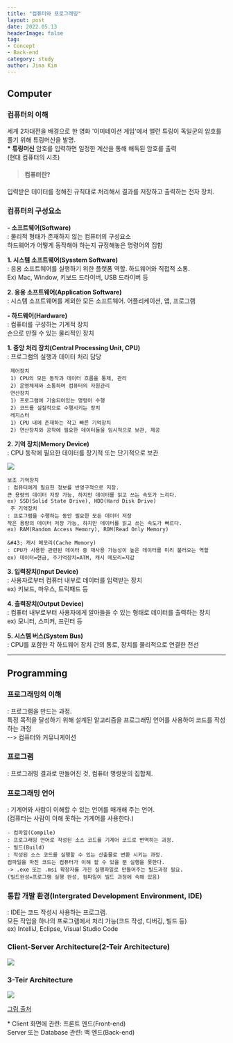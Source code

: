 ```yaml
---
title: "컴퓨터와 프로그래밍"
layout: post
date: 2022.05.13
headerImage: false
tag:
- Concept
- Back-end
category: study
author: Jina Kim
---
```


## Computer
### 컴퓨터의 이해
세계 2차대전을 배경으로 한 영화 '이미테이션 게임'에서 앨런 튜링이 독일군의 암호를 풀기 위해 튜링머신을 발명.  
**\* 튜링머신**
암호를 입력하면 일정한 계산을 통해 해독된 암호를 출력  
(현대 컴퓨터의 시초)

>#### 컴퓨터란?
입력받은 데이터를 정해진 규칙대로 처리해서 결과를 저장하고 출력하는 전자 장치.

### 컴퓨터의 구성요소
**- 소프트웨어(Software)**  
	: 물리적 형태가 존재하지 않는 컴퓨터의 구성요소  
	하드웨어가 어떻게 동작해야 하는지 규정해놓은 명령어의 집합  

**1. 시스템 소프트웨어(Sysstem Software)**  
    : 응용 소프트웨어를 실행하기 위한 플랫폼 역할. 하드웨어와 직접적 소통.  
    Ex) Mac, Window, 키보드 드라이버, USB 드라이버 등  

**2. 응용 소프트웨어(Application Software)**  
    : 시스템 소프트웨어를 제외한 모든 소프트웨어. 어플리케이션, 앱, 프로그램  

**- 하드웨어(Hardware)**  
	: 컴퓨터를 구성하는 기계적 장치  
	손으로 만질 수 있는 물리적인 장치  

**1. 중앙 처리 장치(Central Processing Unit, CPU)**   
    : 프로그램의 실행과 데이터 처리 담당  
    	
     제어장치  
     1) CPU의 모든 동작과 데이터 흐름을 통제, 관리  
     2) 운영체제와 소통하며 컴퓨터의 자원관리  
     연산장치  
     1) 프로그램에 기술되어있는 명령어 수행  
     2) 코드를 실질적으로 수행시키는 장치  
     레지스터  
     1) CPU 내에 존재하는 작고 빠른 기억장치  
     2) 연산장치와 공작에 필요한 데이터들을 임시적으로 보관, 제공  

**2. 기억 장치(Memory Device)**    
	: CPU 동작에 필요한 데이터를 장기적 또는 단기적으로 보관  

![](https://velog.velcdn.com/images/wlsk124/post/0b8ae41a-9430-4c60-858d-0a1dce1dc101/image.png)   

    보조 기억장치  
    : 컴퓨터에게 필요한 정보를 반영구적으로 저장.  
    큰 용량의 데이터 저장 가능, 하지만 데이터를 읽고 쓰는 속도가 느리다.  
    ex) SSD(Solid State Drive), HDD(Hard Disk Drive)  
     주 기억장치  
    : 프로그램을 수행하는 동안 필요한 모든 데이터 저장  
    작은 용량의 데이터 저장 가능, 하지만 데이터를 읽고 쓰는 속도가 빠르다.  
    ex) RAM(Random Access Memory), ROM(Read Only Memory)  
	
    &#43; 캐시 메모리(Cache Memory)  
    : CPU가 사용한 관련된 데이터 중 재사용 가능성이 높은 데이터를 미리 불러오는 역할  
    ex) 데이터=현금, 주기억장치=ATM, 캐시 메모리=지갑


**3. 입력장치(Input Device)**    
	: 사용자로부터 컴퓨터 내부로 데이터를 입력받는 장치  
ex) 키보드, 마우스, 트릭패드 등   

**4. 출력장치(Output Device)**    
	: 컴퓨터 내부로부터 사용자에게 알아들을 수 있는 형태로 데이터를 출력하는 장치  
ex) 모니터, 스피커, 프린터 등  

**5. 시스템 버스(System Bus)**    
	: CPU를 포함한 각 하드웨어 장치 간의 통로, 장치를 물리적으로 연결한 전선  

-----

## Programming  

### 프로그래밍의 이해  
: 프로그램을 만드는 과정.  
특정 목적을 달성하기 위해 설계된 알고리즘을 프로그래밍 언어를 사용하여 코드를 작성하는 과정  
--> 컴퓨터와 커뮤니케이션  
### 프로그램  
: 프로그래밍 결과로 만들어진 것, 컴퓨터 명령문의 집합체.  
### 프로그래밍 언어  
: 기계어와 사람이 이해할 수 있는 언어를 매개해 주는 언어.  
(컴퓨터는 사람이 이해 못하는 기계어를 사용한다.)  
	 
    - 컴파일(Compile)  
    : 프로그래밍 언어로 작성된 소스 코드를 기계어 코드로 변역하는 과정.  
    - 빌드(Build)  
    : 작성된 소스 코드를 실행할 수 있는 산출물로 변환 시키는 과정.  
    컴파일을 마친 코드는 컴퓨터가 이해 할 수 있을 뿐 실행을 못한다.   
    -> .exe 또는 .msi 확장자를 가진 실행파일로 만들어주는 빌드과정 필요.  
    (빌드완성=프로그램 실행 완성, 컴파일이 빌드 과정에 속해 있음)  
	
### 통합 개발 환경(Intergrated Development Environment, IDE)  
: IDE는 코드 작성시 사용하는 프로그램.  
모든 작업을 하나의 프로그램에서 처리 가능(코드 작성, 디버깅, 빌드 등)  
ex) IntelliJ, Eclipse, Visual Studio Code  

### Client-Server Architecture(2-Teir Architecture)  
![](https://velog.velcdn.com/images/wlsk124/post/f12852b9-d2ea-424f-93a8-fd45ff94fdfa/image.webp)

### 3-Teir Architecture  
![](https://velog.velcdn.com/images/wlsk124/post/97e776b3-d628-47b5-a880-d0d65d2e7400/image.webp)

[그림 출처](https://www.guru99.com/dbms-architecture.html)  

&#42; Client 화면에 관련: 프론트 엔드(Front-end)  
	Server 또는 Database 관련: 백 엔드(Back-end)  
